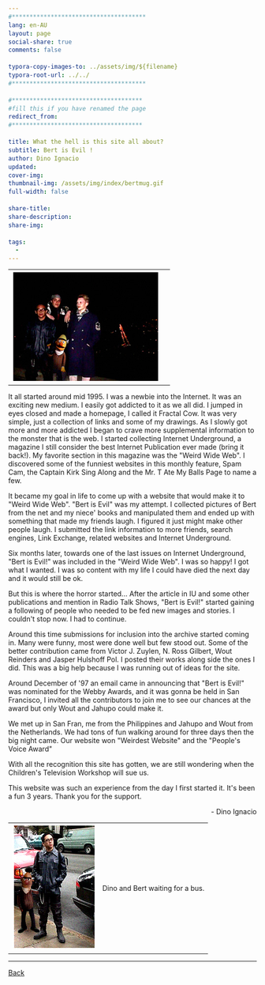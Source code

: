 ```yaml
---
#**************************************
lang: en-AU
layout: page
social-share: true
comments: false

typora-copy-images-to: ../assets/img/${filename}
typora-root-url: ../../
#**************************************

#*************************************
#fill this if you have renamed the page
redirect_from:
#*************************************

title: What the hell is this site all about?
subtitle: Bert is Evil !
author: Dino Ignacio
updated: 
cover-img: 
thumbnail-img: /assets/img/index/bertmug.gif
full-width: false

share-title: 
share-description: 
share-img: 

tags:
  -
---
```




|                                                  |      |
| :----------------------------------------------: | :--: |
| ![img](/assets/img/about-bert-is-evil/squad.jpg) |      |

It all started around mid 1995. I was a newbie into the Internet. It was an exciting new medium. I easily got addicted to it as we all did. I jumped in eyes closed and made a homepage, I called it Fractal Cow. It was very simple, just a collection of links and some of my drawings. As I slowly got more and more addicted I began to crave more supplemental information to the monster that is the web. I started collecting Internet Underground, a magazine I still consider the best Internet Publication ever made (bring it back!). My favorite section in this magazine was the "Weird Wide Web". I discovered some of the funniest websites in this monthly feature, Spam Cam, the Captain Kirk Sing Along and the Mr. T Ate My Balls Page to name a few.

It became my goal in life to come up with a website that would make it to "Weird Wide Web". "Bert is Evil" was my attempt. I collected pictures of Bert from the net and my niece' books and manipulated them and ended up with something that made my friends laugh. I figured it just might make other people laugh. I submitted the link information to more friends, search engines, Link Exchange, related websites and Internet Underground.

Six months later, towards one of the last issues on Internet Underground, "Bert is Evil!" was included in the "Weird Wide Web". I was so happy! I got what I wanted. I was so content with my life I could have died the next day and it would still be ok. 

But this is where the horror started... After the article in IU and some other publications and mention in Radio Talk Shows, "Bert is Evil!" started gaining a following of people who needed to be fed new images and stories. I couldn't stop now. I had to continue. 

Around this time submissions for inclusion into the archive started coming in. Many were funny, most were done well but few stood out. Some of the better contribution came from Victor J. Zuylen, N. Ross Gilbert, Wout Reinders and Jasper Hulshoff Pol. I posted their works along side the ones I did. This was a big help because I was running out of ideas for the site.

Around December of '97 an email came in announcing that "Bert is Evil!" was nominated for the Webby Awards, and it was gonna be held in San Francisco, I invited all the contributors to join me to see our chances at the award but only Wout and Jahupo could make it. 

We met up in San Fran, me from the Philippines and Jahupo and Wout from the Netherlands. We had tons of fun walking around for three days then the big night came. Our website won "Weirdest Website" and the "People's Voice Award"

With all the recognition this site has gotten, we are still wondering when the Children's Television Workshop will sue us.

This website was such an experience from the day I first started it. It's been a fun 3 years. Thank you for the support.

<p style="text-align:right"> - Dino Ignacio</p>

|                                                   |                                  |
| :-----------------------------------------------: | :------------------------------: |
| ![img](/assets/img/about-bert-is-evil/squad2.jpg) | Dino and Bert waiting for a bus. |

---

 [Back](memes/bert-is-evil) 

